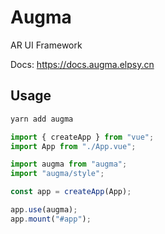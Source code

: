 # Augma

AR UI Framework

Docs: <https://docs.augma.elpsy.cn>

## Usage

```bash
yarn add augma
```

```ts
import { createApp } from "vue";
import App from "./App.vue";

import augma from "augma";
import "augma/style";

const app = createApp(App);

app.use(augma);
app.mount("#app");
```
